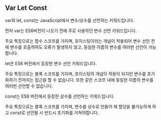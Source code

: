 ## Var Let Const

var와 let, const는 JavaScript에서 변수/상수를 선언하는 키워드입니다.

먼저 var는 ES6버전이 나오기 전에 주로 사용하던 변수 선언 키워드입니다.

주요 특징으로는 함수 스코프를 가지며, 호이스팅이라는 개념이 적용되어 변수 선언 전에 변수를 
호출하여도 오류가 발생하지 않고, 동일한 이름의 변수를 여러번 선언이 가능합니다.

let은 ES6 버전에서 등장한 변수 선언 키워드입니다.

주요 특징으로는 블록 스코프를 가지며, 호이스팅의 개념이 적용이 되지만 변수를 초기화하기 전까지는
접근을 할 수 없습니다. 또한 같은 스코프 내에 동일한 이름의 변수를 여러번 선언할 수 없습니다.

const는 ES6 버전에서 등장한 상수를 선언하는 키워드입니다.

주요 특징으로는 블록 스코프를 가지며, 변수를 상수로 만들어 재 할당을 불가능하게 하고 
const로 선언될 시 반드시 초기화를 거쳐야합니다.
